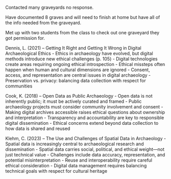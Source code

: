 Contacted many graveyards no response.

Have documented 8 graves and will need to finish at home but have all of the info needed from the graveyard.

Met up with two students from the class to check out one graveyard they got permission for.



Dennis, L. (2021) – Getting It Right and Getting It Wrong in Digital Archaeological Ethics
    - Ethics in archaeology have evolved, but digital methods introduce new ethical challenges (p. 105)
    - Digital technologies create areas requiring ongoing ethical introspection
    - Ethical missteps often happen when human and cultural dimensions are ignored
    - Consent, access, and representation are central issues in digital archaeology
    - Preservation vs. privacy: balancing data collection with respect for communities

Cook, K. (2018) – Open Data as Public Archaeology
    - Open data is not inherently public; it must be actively curated and framed
    - Public archaeology projects must consider community involvement and consent
    - Making digital archives accessible raises ethical questions about ownership and interpretation
    - Transparency and accountability are key to responsible digital dissemination
    - Ethical concerns extend beyond data collection to how data is shared and reused

Klehm, C. (2023) – The Use and Challenges of Spatial Data in Archaeology
    - Spatial data is increasingly central to archaeological research and dissemination
    - Spatial data carries social, political, and ethical weight—not just technical value
    - Challenges include data accuracy, representation, and potential misinterpretation
    - Reuse and interoperability require careful ethical consideration
    - Digital data management requires balancing technical goals with respect for cultural heritage
